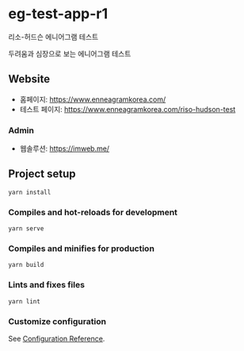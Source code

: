 # eg-test-app-r1

리소-허드슨 에니어그램 테스트

두려움과 심장으로 보는 에니어그램 테스트

## Website

* 홈페이지: <https://www.enneagramkorea.com/> 
* 테스트 페이지: <https://www.enneagramkorea.com/riso-hudson-test>

### Admin

* 웹솔루션: <https://imweb.me/>

## Project setup
```
yarn install
```

### Compiles and hot-reloads for development
```
yarn serve
```

### Compiles and minifies for production
```
yarn build
```

### Lints and fixes files
```
yarn lint
```

### Customize configuration
See [Configuration Reference](https://cli.vuejs.org/config/).
